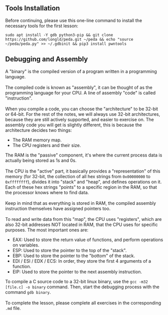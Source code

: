 ## Tools Installation
Before continuing, please use this one-line command to install the necessary tools for the first lesson:
```
sudo apt install -Y gdb python3-pip && git clone https://github.com/longld/peda.git ~/peda && echo "source ~/peda/peda.py" >> ~/.gdbinit && pip3 install pwntools
```

## Debugging and Assembly

A "binary" is the compiled version of a program written in a programming language.\
\
The compiled code is known as "assembly", it can be thought of as the programming language for your CPU. A line of assembly "code" is called "instruction".\
\
When you compile a code, you can choose the "architecture" to be 32-bit or 64-bit. For the rest of the notes, we will always use 32-bit architectures, because they are still actively supported, and easier to exercise on. The assembly code you will get is slightly different, this is because the architecture decides two things:
- The RAM memory map.
- The CPU registers and their size.

The RAM is the "passive" component, it's where the current process data is actually being stored as 1s and 0s.\
\
The CPU is the "active" part, it basically provides a "representation" of this memory (for 32-bit, the collection of all hex strings from `0x00000000` to `0xffffffff`), divides it into "stack" and "heap", and defines operations on it. Each of these hex strings "points" to a specific region in the RAM, so that the processor knows where to find data.\
\
Keep in mind that as everything is stored in RAM, the compiled assembly instruction themselves have assigned pointers too.\
\
To read and write data from this "map", the CPU uses "registers", which are also 32-bit addresses NOT located in RAM, that the CPU uses for specific purposes. The most important ones are:
- EAX: Used to store the return value of functions, and perform operations on variables.
- ESP: Used to store the pointer to the top of the "stack".
- EBP: Used to store the pointer to the "bottom" of the stack.
- EDI / ESI / EDX / ECS: In order, they store the first 4 arguments of a function.
- EIP: Used to store the pointer to the next assembly instruction.

To compile a C source code to a 32-bit linux binary, use the `gcc -m32 [file.c] -o binary` command. Then, start the debugging process with the command `gdb binary`.\
\
To complete the lesson, please complete all exercises in the corresponding `.md` file.
